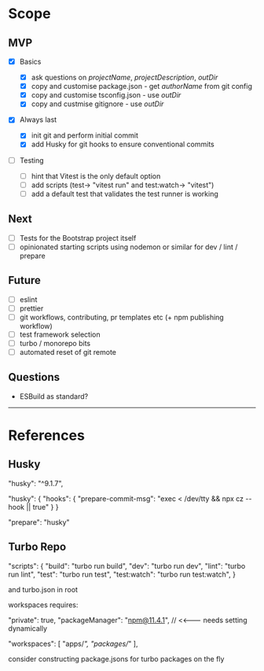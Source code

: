 # Scope

## MVP

- [x] Basics

  - [x] ask questions on _projectName_, _projectDescription_, _outDir_
  - [x] copy and customise package.json - get _authorName_ from git config
  - [x] copy and customise tsconfig.json - use _outDir_
  - [x] copy and custmise gitignore - use _outDir_

- [x] Always last

  - [x] init git and perform initial commit
  - [x] add Husky for git hooks to ensure conventional commits

- [ ] Testing

  - [ ] hint that Vitest is the only default option
  - [ ] add scripts (test-> "vitest run" and test:watch-> "vitest")
  - [ ] add a default test that validates the test runner is working

## Next

- [ ] Tests for the Bootstrap project itself
- [ ] opinionated starting scripts using nodemon or similar for dev / lint / prepare

## Future

- [ ] eslint
- [ ] prettier
- [ ] git workflows, contributing, pr templates etc (+ npm publishing workflow)
- [ ] test framework selection
- [ ] turbo / monorepo bits
- [ ] automated reset of git remote

## Questions

- ESBuild as standard?

---

# References

## Husky

"husky": "^9.1.7",

"husky": {
"hooks": {
"prepare-commit-msg": "exec < /dev/tty && npx cz --hook || true"
}
}

"prepare": "husky"

## Turbo Repo

"scripts": {
"build": "turbo run build",
"dev": "turbo run dev",
"lint": "turbo run lint",
"test": "turbo run test",
"test:watch": "turbo run test:watch",
}

and turbo.json in root

workspaces requires:

"private": true,
"packageManager": "npm@11.4.1", // <<--- needs setting dynamically

"workspaces": [
"apps/*",
"packages/*"
],

consider constructing package.jsons for turbo packages on the fly
